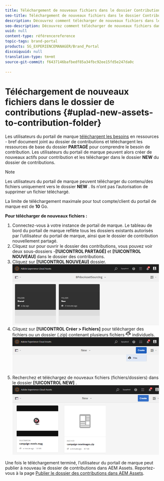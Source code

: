 ```yaml
---
title: Téléchargement de nouveaux fichiers dans le dossier Contribution
seo-title: Téléchargement de nouveaux fichiers dans le dossier Contribution
description: Découvrez comment télécharger de nouveaux fichiers dans le dossier de contributions de Brand Portal.
seo-description: Découvrez comment télécharger de nouveaux fichiers dans le dossier de contributions de Brand Portal.
uuid: null
content-type: référencereference
topic-tags: brand-portal
products: SG_EXPERIENCEMANAGER/Brand_Portal
discoiquuid: null
translation-type: tm+mt
source-git-commit: f6437146bafbedf85a34fbc92ee15fd5e247da0c

---
```



# Téléchargement de nouveaux fichiers dans le dossier de contributions {#uplad-new-assets-to-contribution-folder}

Les utilisateurs du portail de marque [téléchargent les besoins](brand-portal-download-asset-requirements.md) en ressources - bref document joint au dossier de contributions et téléchargent les ressources de base du dossier **PARTAGÉ** pour comprendre le besoin de contribution.
Les utilisateurs du portail de marque peuvent alors créer de nouveaux actifs pour contribution et les télécharger dans le dossier **NEW** du dossier de contributions.

>[!NOTE]
>
>Les utilisateurs du portail de marque peuvent télécharger du contenu/des fichiers uniquement vers le dossier **NEW** . Ils n’ont pas l’autorisation de supprimer un fichier téléchargé.
>
>La limite de téléchargement maximale pour tout compte/client du portail de marque est de **10** Go.


**Pour télécharger de nouveaux fichiers :**

1. Connectez-vous à votre instance de portail de marque.
Le tableau de bord du portail de marque reflète tous les dossiers existants autorisés par l’utilisateur du portail de marque, ainsi que le dossier de contribution nouvellement partagé.
1. Cliquez sur pour ouvrir le dossier des contributions, vous pouvez voir deux sous-dossiers -**[!UICONTROL PARTAGÉ]** et **[!UICONTROL NOUVEAU]** dans le dossier des contributions.
1. Cliquez sur **[!UICONTROL NOUVEAU]** dossier.
   ![](assets/upload-new-assets1.png)
1. Cliquez sur **[!UICONTROL Créer &gt; Fichiers]** pour télécharger des fichiers ou un dossier (.zip) contenant plusieurs fichiers ![](assets/upload.png) individuels.
   ![](assets/upload-new-assets2.png)
1. Recherchez et téléchargez de nouveaux fichiers (fichiers/dossiers) dans le dossier **[!UICONTROL NEW]** .
   ![](assets/upload-new-assets3.png)

Une fois le téléchargement terminé, l’utilisateur du portail de marque peut publier à nouveau le dossier de contributions dans AEM Assets. Reportez-vous à la page [Publier le dossier des contributions dans AEM Assets](brand-portal-publish-contribution-folder-to-aem-assets.md).
